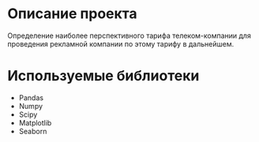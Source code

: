 # Описание проекта

Определение наиболее перспективного тарифа телеком-компании для проведения рекламной компании по этому тарифу в дальнейшем.

# Используемые библиотеки

* Pandas
* Numpy
* Scipy
* Matplotlib
* Seaborn
